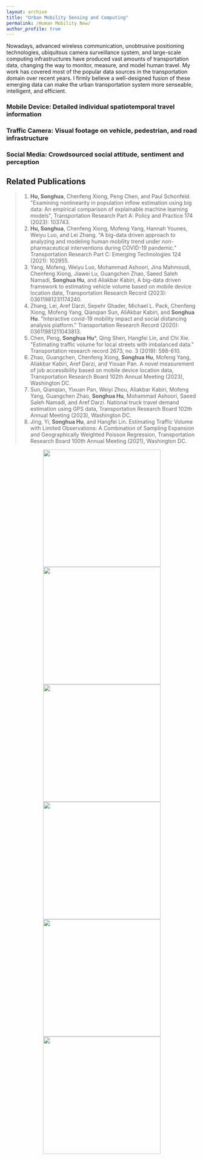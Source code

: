 ```yaml
---
layout: archive
title: "Urban Mobility Sensing and Computing"
permalink: /Human Mobility New/
author_profile: true
---
```


Nowadays, advanced wireless communication, unobtrusive positioning technologies, ubiquitous camera surveillance system, 
and large-scale computing infrastructures have produced vast amounts of transportation data, 
changing the way to monitor, measure, and model human travel. 
My work has covered most of the popular data sources in the transportation domain over recent years. 
I firmly believe a well-designed fusion of these emerging data can make the urban transportation system more senseable, intelligent, and efficient.

### Mobile Device: Detailed individual spatiotemporal travel information

### Traffic Camera: Visual footage on vehicle, pedestrian, and road infrastructure  

### Social Media: Crowdsourced social attitude, sentiment and perception

## Related Publications
> 1. **Hu, Songhua**, Chenfeng Xiong, Peng Chen, and Paul Schonfeld. "Examining nonlinearity in population inflow estimation using big data: 
An empirical comparison of explainable machine learning models", Transportation Research Part A: Policy and Practice 174 (2023): 103743.
> 2. **Hu, Songhua**, Chenfeng Xiong, Mofeng Yang, Hannah Younes, Weiyu Luo, and Lei Zhang. "A big-data driven approach
     to analyzing and modeling human mobility trend under non-pharmaceutical interventions during COVID-19 pandemic."
     Transportation Research Part C: Emerging Technologies 124 (2021): 102955.
> 3. Yang, Mofeng, Weiyu Luo, Mohammad Ashoori, Jina Mahmoudi, Chenfeng Xiong, Jiawei Lu, Guangchen Zhao, Saeed Saleh Namadi, **Songhua Hu**, and Aliakbar Kabiri, A big-data driven framework to estimating vehicle volume based on
  mobile device location data, Transportation Research Record (2023): 03611981231174240.
> 3. Zhang, Lei, Aref Darzi, Sepehr Ghader, Michael L. Pack, Chenfeng Xiong, Mofeng Yang, Qianqian Sun, AliAkbar Kabiri,
     and **Songhua Hu**. "Interactive covid-19 mobility impact and social distancing analysis platform." Transportation
     Research Record (2020): 03611981211043813.
> 4. Chen, Peng, **Songhua Hu***, Qing Shen, Hangfei Lin, and Chi Xie. "Estimating traffic volume for local streets with
     imbalanced data." Transportation research record 2673, no. 3 (2019): 598-610. 
> 5. Zhao, Guangchen, Chenfeng Xiong, **Songhua Hu**, Mofeng Yang, Aliakbar Kabiri, Aref Darzi, and Yixuan Pan. A novel
     measurement of job accessibility based on mobile device location data, Transportation Research Board 102th Annual
     Meeting (2023), Washington DC. 
> 6. Sun, Qianqian, Yixuan Pan, Weiyi Zhou, Aliakbar Kabiri, Mofeng Yang, Guangchen Zhao, **Songhua Hu**, Mohammad
     Ashoori, Saeed Saleh Namadi, and Aref Darzi. National truck travel demand estimation using GPS data, Transportation
     Research Board 102th Annual Meeting (2023), Washington DC.
> 8. Jing, Yi, **Songhua Hu**, and Hangfei Lin. Estimating Traffic Volume with Limited Observations: A Combination of
     Sampling Expansion and Geographically Weighted Poisson Regression, Transportation Research Board 100th Annual
     Meeting (2021), Washington DC.

<p align="center">
<img src="https://songhuahu-umd.github.io/images/FF12.png" width="310" hspace="5"/> 
<img src="https://songhuahu-umd.github.io/images/FF11.png" width="310" hspace="5"/>
<img src="https://songhuahu-umd.github.io/images/FF13.gif" width="310" hspace="5"/> 
<img src="https://songhuahu-umd.github.io/images/FF14.gif" width="310" hspace="5"/> 
<img src="https://songhuahu-umd.github.io/images/FF15.png" width="310" hspace="5"/>
<img src="https://songhuahu-umd.github.io/images/FF16.gif" width="310" hspace="5"/>
</p>